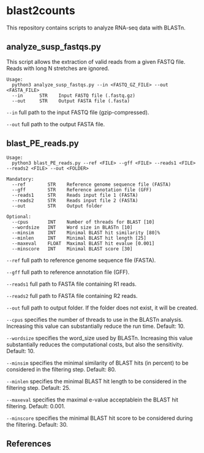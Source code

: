 # blast2counts
This repository contains scripts to analyze RNA-seq data with BLASTn.

## analyze_susp_fastqs.py
This script allows the extraction of valid reads from a given FASTQ file. Reads with long N stretches are ignored.


```
Usage:
  python3 analyze_susp_fastqs.py --in <FASTQ_GZ_FILE> --out <FASTA_FILE>
  --in      STR    Input FASTQ file (.fastq.gz)
  --out     STR    Output FASTA file (.fasta)
```

`--in` full path to the input FASTQ file (gzip-compressed).

`--out` full path to the output FASTA file.


## blast_PE_reads.py

```
Usage:
  python3 blast_PE_reads.py --ref <FILE> --gff <FILE> --reads1 <FILE> --reads2 <FILE> --out <FOLDER>

Mandatory:
  --ref        STR    Reference genome sequence file (FASTA)
  --gff        STR    Reference annotation file (GFF)
  --reads1     STR    Reads input file 1 (FASTA)
  --reads2     STR    Reads input file 2 (FASTA)
  --out        STR    Output folder

Optional:
  --cpus       INT    Number of threads for BLAST [10]
  --wordsize   INT    Word size in BLASTn [10]
  --minsim     INT    Minimal BLAST hit similarity [80]%
  --minlen     INT    Minimal BLAST hit length [25]
  --maxeval    FLOAT  Maximal BLAST hit evalue [0.001]
  --minscore   INT    Minimal BLAST score [30]
```

`--ref` full path to reference genome sequence file (FASTA).

`--gff` full path to reference annotation file (GFF).

`--reads1` full path to FASTA file containing R1 reads.

`--reads2` full path to FASTA file containing R2 reads.

`--out` full path to output folder. If the folder does not exist, it will be created.

`--cpus` specifies the number of threads to use in the BLASTn analysis. Increasing this value can substantially reduce the run time. Default: 10.

`--wordsize` specifies the word_size used by BLASTn. Increasing this value substantially reduces the computational costs, but also the sensitivity. Default: 10.

`--minsim` specifies the minimal similarity of BLAST hits (in percent) to be considered in the filtering step. Default: 80.

`--minlen` specifies the minimal BLAST hit length to be considered in the filtering step. Default: 25.

`--maxeval` specifies the maximal e-value acceptablein the BLAST hit filtering. Default: 0.001.

`--minscore` specifies the minimal BLAST hit score to be considered during the filtering. Default: 30.


## References


